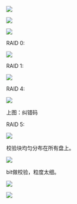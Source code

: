 ![](https://gitee.com/hxc8/images8/raw/master/img/202407191116199.jpg)

![](https://gitee.com/hxc8/images8/raw/master/img/202407191116263.jpg)

![](https://gitee.com/hxc8/images8/raw/master/img/202407191116471.jpg)

RAID 0:

![](https://gitee.com/hxc8/images8/raw/master/img/202407191116144.jpg)

RAID 1:

![](https://gitee.com/hxc8/images8/raw/master/img/202407191116762.jpg)

RAID 4:

![](https://gitee.com/hxc8/images8/raw/master/img/202407191116854.jpg)

上图：纠错码

RAID 5:

![](https://gitee.com/hxc8/images8/raw/master/img/202407191116684.jpg)

校验块均匀分布在所有盘上。

![](https://gitee.com/hxc8/images8/raw/master/img/202407191116371.jpg)

bit做校验，粒度太细。

![](D:/download/youdaonote-pull-master/data/Technology/Linux/计算机操作系统/清华陈渝计算机操作系统/images/WEBRESOURCE52add8e3376c24eaf2e0f6da061755bb截图.png)

![](https://gitee.com/hxc8/images8/raw/master/img/202407191116579.jpg)